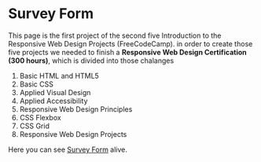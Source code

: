 <h1>Survey Form</h1>
This page is the first project of the second five Introduction to the Responsive Web Design Projects (FreeCodeCamp).
in order to create those five projects we needed to finish a <strong>Responsive Web Design Certification (300 hours)</strong>,
which is divided into those chalanges
 <ol>
  <li>Basic HTML and HTML5</li>
  <li>Basic CSS</li>
  <li>Applied Visual Design</li>
  <li>Applied Accessibility</li>
  <li>Responsive Web Design Principles</li>
  <li>CSS Flexbox</li>
  <li>CSS Grid</li>
  <li>Responsive Web Design Projects</li>
</ol>

Here you can see <a href="https://somaya224.github.io/Survey-Form/.">Survey Form</a> alive.
